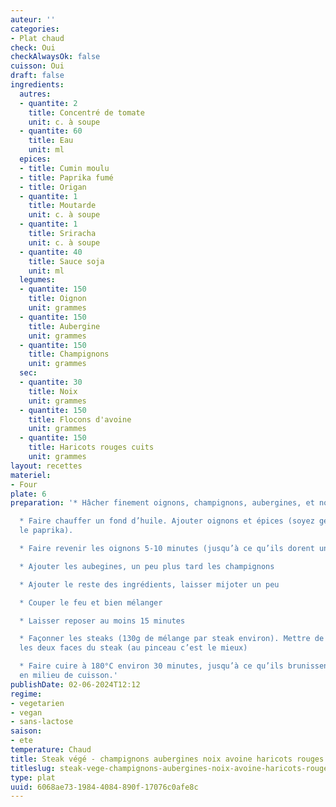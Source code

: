 ```yaml
---
auteur: ''
categories:
- Plat chaud
check: Oui
checkAlwaysOk: false
cuisson: Oui
draft: false
ingredients:
  autres:
  - quantite: 2
    title: Concentré de tomate
    unit: c. à soupe
  - quantite: 60
    title: Eau
    unit: ml
  epices:
  - title: Cumin moulu
  - title: Paprika fumé
  - title: Origan
  - quantite: 1
    title: Moutarde
    unit: c. à soupe
  - quantite: 1
    title: Sriracha
    unit: c. à soupe
  - quantite: 40
    title: Sauce soja
    unit: ml
  legumes:
  - quantite: 150
    title: Oignon
    unit: grammes
  - quantite: 150
    title: Aubergine
    unit: grammes
  - quantite: 150
    title: Champignons
    unit: grammes
  sec:
  - quantite: 30
    title: Noix
    unit: grammes
  - quantite: 150
    title: Flocons d'avoine
    unit: grammes
  - quantite: 150
    title: Haricots rouges cuits
    unit: grammes
layout: recettes
materiel:
- Four
plate: 6
preparation: '* Hâcher finement oignons, champignons, aubergines, et noix

  * Faire chauffer un fond d’huile. Ajouter oignons et épices (soyez généreux.se sur
  le paprika).

  * Faire revenir les oignons 5-10 minutes (jusqu’à ce qu’ils dorent un peu)

  * Ajouter les aubegines, un peu plus tard les champignons

  * Ajouter le reste des ingrédients, laisser mijoter un peu

  * Couper le feu et bien mélanger

  * Laisser reposer au moins 15 minutes

  * Façonner les steaks (130g de mélange par steak environ). Mettre de l’huile sur
  les deux faces du steak (au pinceau c’est le mieux)

  * Faire cuire à 180°C environ 30 minutes, jusqu’à ce qu’ils brunissent un peu. Retourner
  en milieu de cuisson.'
publishDate: 02-06-2024T12:12
regime:
- vegetarien
- vegan
- sans-lactose
saison:
- ete
temperature: Chaud
title: Steak végé - champignons aubergines noix avoine haricots rouges - version améliorée
titleslug: steak-vege-champignons-aubergines-noix-avoine-haricots-rouges-version-amelioree_6068ae73-1984-4084-890f-17076c0afe8c
type: plat
uuid: 6068ae73-1984-4084-890f-17076c0afe8c
---
```

